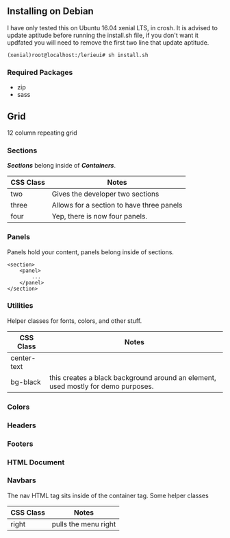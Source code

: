 ## Installing on Debian
I have only tested this on Ubuntu 16.04 xenial LTS, in crosh. It is advised to update aptitude before running the install.sh file, if you don't want it updfated you will need to remove the first two line that update aptitude.

```
(xenial)root@localhost:/lerieui# sh install.sh
```

### Required Packages
* zip
* sass

## Grid
12 column repeating grid

### Sections
***Sections*** belong inside of ***Containers***.

CSS Class|Notes
---------|-----
two|Gives the developer two sections
three|Allows for a section to have three panels
four|Yep, there is now four panels.

### Panels
Panels hold your content, panels belong inside of sections.

```
<section>
	<panel>
		...
	</panel>
</section>
```

### Utilities
Helper classes for fonts, colors, and other stuff.

CSS Class|Notes
---------|-----
center-text|
bg-black|this creates a black background around an element, used mostly for demo purposes. 

### Colors

### Headers

### Footers

### HTML Document

### Navbars
The nav HTML tag sits inside of the container tag. Some helper classes

CSS Class|Notes
---------|-----
right|pulls the menu right

